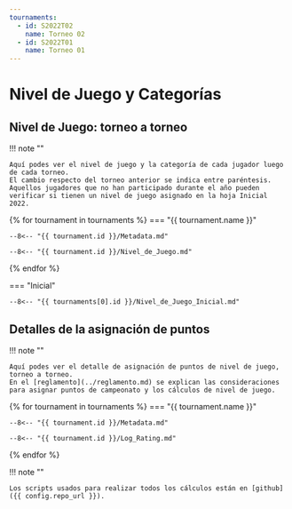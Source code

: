 ```yaml
---
tournaments:
  - id: S2022T02
    name: Torneo 02
  - id: S2022T01
    name: Torneo 01
---
```


# Nivel de Juego y Categorías

## Nivel de Juego: torneo a torneo

!!! note ""

    Aquí podes ver el nivel de juego y la categoría de cada jugador luego de cada torneo. 
    El cambio respecto del torneo anterior se indica entre paréntesis. 
    Aquellos jugadores que no han participado durante el año pueden verificar si tienen un nivel de juego asignado en la hoja Inicial 2022.

{% for tournament in tournaments %}
=== "{{ tournament.name }}"

    --8<-- "{{ tournament.id }}/Metadata.md"

    --8<-- "{{ tournament.id }}/Nivel_de_Juego.md"

{% endfor %}

=== "Inicial"

    --8<-- "{{ tournaments[0].id }}/Nivel_de_Juego_Inicial.md"

## Detalles de la asignación de puntos

!!! note ""

    Aquí podes ver el detalle de asignación de puntos de nivel de juego, torneo a torneo. 
    En el [reglamento](../reglamento.md) se explican las consideraciones para asignar puntos de campeonato y los cálculos de nivel de juego.

{% for tournament in tournaments %}
=== "{{ tournament.name }}"

    --8<-- "{{ tournament.id }}/Metadata.md"

    --8<-- "{{ tournament.id }}/Log_Rating.md"

{% endfor %}

!!! note ""

    Los scripts usados para realizar todos los cálculos están en [github]({{ config.repo_url }}).
